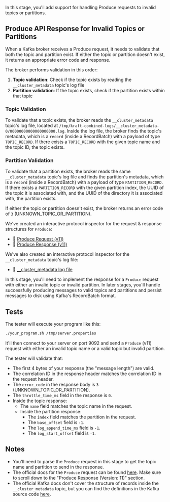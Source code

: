In this stage, you'll add support for handling Produce requests to invalid topics or partitions.

## Produce API Response for Invalid Topics or Partitions

When a Kafka broker receives a Produce request, it needs to validate that both the topic and partition exist. If either the topic or partition doesn't exist, it returns an appropriate error code and response.

The broker performs validation in this order:
1. **Topic validation**: Check if the topic exists by reading the `__cluster_metadata` topic's log file
2. **Partition validation**: If the topic exists, check if the partition exists within that topic

### Topic Validation

To validate that a topic exists, the broker reads the `__cluster_metadata` topic's log file, located at `/tmp/kraft-combined-logs/__cluster_metadata-0/00000000000000000000.log`. Inside the log file, the broker finds the topic's metadata, which is a `record` (inside a RecordBatch) with a payload of type `TOPIC_RECORD`. If there exists a `TOPIC_RECORD` with the given topic name and the topic ID, the topic exists.

### Partition Validation

To validate that a partition exists, the broker reads the same `__cluster_metadata` topic's log file and finds the partition's metadata, which is a `record` (inside a RecordBatch) with a payload of type `PARTITION_RECORD`. If there exists a `PARTITION_RECORD` with the given partition index, the UUID of the topic it is associated with, and the UUID of the directory it is associated with, the partition exists.

If either the topic or partition doesn't exist, the broker returns an error code of `3` (UNKNOWN_TOPIC_OR_PARTITION).

We've created an interactive protocol inspector for the request & response structures for `Produce`:

- 🔎 [Produce Request (v11)](https://binspec.org/kafka-produce-request-v11)
- 🔎 [Produce Response (v11)](https://binspec.org/kafka-produce-error-response-v11)

We've also created an interactive protocol inspector for the `__cluster_metadata` topic's log file:
- 🔎 [__cluster_metadata log file](https://binspec.org/kafka-cluster-metadata)

In this stage, you'll need to implement the response for a `Produce` request with either an invalid topic or invalid partition. In later stages, you'll handle successfully producing messages to valid topics and partitions and persist messages to disk using Kafka's RecordBatch format.

## Tests

The tester will execute your program like this:

```bash
./your_program.sh /tmp/server.properties
```

It'll then connect to your server on port 9092 and send a `Produce` (v11) request with either an invalid topic name or a valid topic but invalid partition.

The tester will validate that:

- The first 4 bytes of your response (the "message length") are valid.
- The correlation ID in the response header matches the correlation ID in the request header.
- The `error_code` in the response body is `3` (UNKNOWN_TOPIC_OR_PARTITION).
- The `throttle_time_ms` field in the response is `0`.
- Inside the topic response:
  - The `name` field matches the topic name in the request.
  - Inside the partition response:
    - The `index` field matches the partition in the request.
    - The `base_offset` field is `-1`.
    - The `log_append_time_ms` field is `-1`.
    - The `log_start_offset` field is `-1`.

## Notes

- You'll need to parse the `Produce` request in this stage to get the topic name and partition to send in the response.
- The official docs for the `Produce` request can be found [here](https://kafka.apache.org/protocol.html#The_Messages_Produce). Make sure to scroll down to the "Produce Response (Version: 11)" section.
- The official Kafka docs don't cover the structure of records inside the `__cluster_metadata` topic, but you can find the definitions in the Kafka source code [here](https://github.com/apache/kafka/tree/5b3027dfcbcb62d169d4b4421260226e620459af/metadata/src/main/resources/common/metadata).
